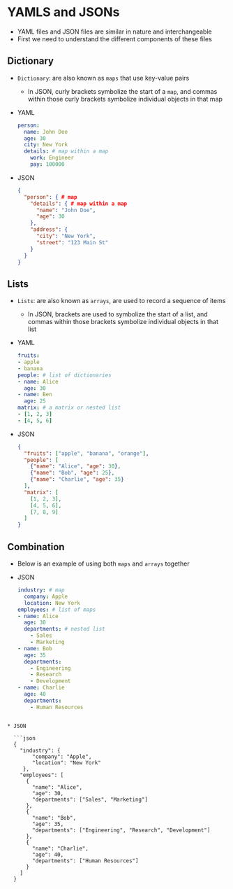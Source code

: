 <h1>YAMLS and JSONs</h1>
 
* YAML files and JSON files are similar in nature and interchangeable
* First we need to understand the different components of these files

<h2>Dictionary</h2>
 
* `Dictionary`: are also known as `maps` that use key-value pairs
  - In JSON, curly brackets symbolize the start of a `map`, and commas within those curly brackets symbolize individual objects in that map
* YAML

  ```yml
  person:
    name: John Doe
    age: 30
    city: New York
    details: # map within a map
      work: Engineer
      pay: 100000
  ```

* JSON

  ```json
  {
    "person": { # map
      "details": { # map within a map
        "name": "John Doe",
        "age": 30
      },
      "address": {
        "city": "New York",
        "street": "123 Main St"
      }
    }
  }
  ```

<h2>Lists</h2>
 
* `Lists`: are also known as `arrays`, are used to record a sequence of items
  - In JSON, brackets are used to symbolize the start of a list, and commas within those brackets symbolize individual objects in that list
* YAML

  ```yml
  fruits:
  - apple
  - banana
  people: # list of dictionaries
  - name: Alice
    age: 30
  - name: Ben
    age: 25
  matrix: # a matrix or nested list
  - [1, 2, 3]
  - [4, 5, 6]
  ```

* JSON

  ```json
  {
    "fruits": ["apple", "banana", "orange"],
    "people": [
      {"name": "Alice", "age": 30},
      {"name": "Bob", "age": 25},
      {"name": "Charlie", "age": 35}
    ],
    "matrix": [
      [1, 2, 3],
      [4, 5, 6],
      [7, 8, 9]
    ]
  }
  ```

<h2>Combination</h2>
 
* Below is an example of using both `maps` and `arrays` together
* JSON

  ```yaml
  industry: # map
    company: Apple
    location: New York
  employees: # list of maps
  - name: Alice 
    age: 30
    departments: # nested list
      - Sales
      - Marketing
  - name: Bob
    age: 35
    departments:
      - Engineering
      - Research
      - Development
  - name: Charlie
    age: 40
    departments:
      - Human Resources
```

* JSON

  ```json
  {
    "industry": {
        "company": "Apple",
        "location": "New York"
     },
    "employees": [
      {
        "name": "Alice",
        "age": 30,
        "departments": ["Sales", "Marketing"]
      },
      {
        "name": "Bob",
        "age": 35,
        "departments": ["Engineering", "Research", "Development"]
      },
      {
        "name": "Charlie",
        "age": 40,
        "departments": ["Human Resources"]
      }
    ]
  }
  ```

